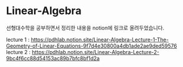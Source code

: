 # Linear-Algebra
선형대수학을 공부하면서 정리한 내용을 notion에 링크로 올려두었습니다.

lecture 1 : https://pdhlab.notion.site/Linear-Algebra-Lecture-1-The-Geometry-of-Linear-Equations-9f7d4e30800a4db1ade2ae9ded59576
lecture 2 : https://pdhlab.notion.site/Linear-Algebra-Lecture-2-9bc4f6cc88d54153ac89b7bfc8bf1d2a
